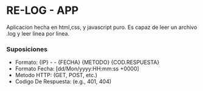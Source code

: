 # RE-LOG - APP

Aplicacion hecha en html,css, y javascript puro. Es capaz de leer un archivo .log y leer linea por linea.

### Suposiciones
- Formato: {IP} - - {FECHA} {METODO} {COD.RESPUESTA}
- Formato Fecha:  [dd/Mon/yyyy:HH:mm:ss +0000]
- Metodo HTTP: (GET, POST, etc.)
- Codigo De Respuesta: (e.g., 401, 404)
